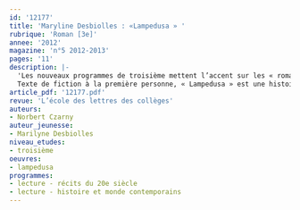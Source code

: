 ```yaml
---
id: '12177'
title: 'Maryline Desbiolles : «Lampedusa » '
rubrique: 'Roman [3e]'
annee: '2012'
magazine: 'n°5 2012-2013'
pages: '11'
description: |-
  'Les nouveaux programmes de troisième mettent l’accent sur les « romans et nouvelles des XXe et 21e siècles porteurs d’un regard sur l’histoire et le monde contemporains ». Et l’une des façons d’aborder cette thématique peut être de lire un récit d’enfance ou évoquant l’enfance.
  Texte de fiction à la première personne, « Lampedusa » est une histoire de rencontres, une forme de récit initiatique dans lequel le nom de l’île sicilienne, île de rêve en bien des sens, prend une place particulière. Mais ce récit est aussi une sorte de douce dérive poétique qui appelle une lecture différente. « Lampedusa » est un texte très court, qui se lit lentement, invite à la rêverie et à l’écriture.'
article_pdf: '12177.pdf'
revue: 'L’école des lettres des collèges'
auteurs:
- Norbert Czarny
auteur_jeunesse:
- Marilyne Desbiolles
niveau_etudes:
- troisième
oeuvres:
- lampedusa
programmes:
- lecture - récits du 20e siècle
- lecture - histoire et monde contemporains
---
```

